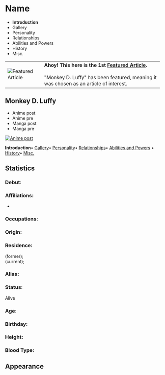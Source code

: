 # Name

- **Introduction**
- Gallery
- Personality
- Relationships
- Abilities and Powers
- History
- Misc.

|   |   |
|---|---|
|![Featured Article](https://static.wikia.nocookie.net/onepiece/images/2/2f/Featured_Article.png/revision/latest/scale-to-width-down/65?cb=20130203135905)|**Ahoy! This here is the 1st [Featured Article](https://onepiece.fandom.com/wiki/Category:Featured_Articles "Category:Featured Articles").**<br><br>"Monkey D. Luffy" has been featured, meaning it was chosen as an article of interest.|

## Monkey D. Luffy

- Anime post
- Anime pre
- Manga post
- Manga pre

[![Anime post](https://static.wikia.nocookie.net/onepiece/images/6/6d/Monkey_D._Luffy_Anime_Post_Timeskip_Infobox.png/revision/latest/scale-to-width-down/239?cb=20200429191518)](https://static.wikia.nocookie.net/onepiece/images/6/6d/Monkey_D._Luffy_Anime_Post_Timeskip_Infobox.png/revision/latest?cb=20200429191518 "Anime post")

**Introduction**• [Gallery](https://onepiece.fandom.com/wiki/Monkey_D._Luffy/Gallery "Monkey D. Luffy/Gallery")• [Personality](https://onepiece.fandom.com/wiki/Monkey_D._Luffy/Personality "Monkey D. Luffy/Personality")• [Relationships](https://onepiece.fandom.com/wiki/Monkey_D._Luffy/Relationships "Monkey D. Luffy/Relationships")• [Abilities and Powers](https://onepiece.fandom.com/wiki/Monkey_D._Luffy/Abilities_and_Powers "Monkey D. Luffy/Abilities and Powers") • [History](https://onepiece.fandom.com/wiki/Monkey_D._Luffy/History "Monkey D. Luffy/History")• [Misc.](https://onepiece.fandom.com/wiki/Monkey_D._Luffy/Misc. "Monkey D. Luffy/Misc.")

## Statistics

### Debut:
### Affiliations:

- 
### Occupations:

### Origin:

### Residence:

(former);  
(current);  

### Alias:

### Status:

Alive

### Age:

### Birthday:

### Height:

### Blood Type:


## Appearance
